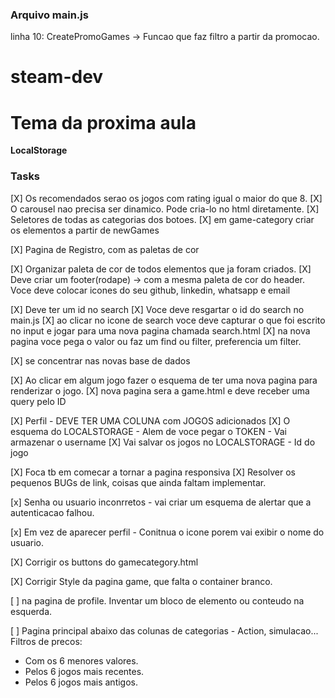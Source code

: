 ### Arquivo main.js

linha 10: CreatePromoGames -> Funcao que faz filtro a partir da promocao.  


# steam-dev

# Tema da proxima aula
**LocalStorage**


### Tasks
[X] Os recomendados serao os jogos com rating igual o maior do que 8.
[X] O carousel nao precisa ser dinamico. Pode cria-lo no html diretamente. 
[X] Seletores de todas as categorias dos botoes. 
[X] em game-category criar os elementos a partir de newGames

[X] Pagina de Registro, com as paletas de cor

[X] Organizar paleta de cor de todos elementos que ja foram criados.
[X] Deve criar um footer(rodape) -> com a mesma paleta de cor do header. 
Voce deve colocar icones do seu github, linkedin, whatsapp e email 

[X] Deve ter um id no search
[X] Voce deve resgartar o id do search no main.js
[X] ao clicar no icone de search voce deve capturar o que foi escrito no input e jogar para uma nova pagina chamada search.html
[X] na nova pagina voce pega o valor ou faz um find ou filter, preferencia um filter. 


[X] se concentrar nas novas base de dados

[X] Ao clicar em algum jogo fazer o esquema de ter uma nova pagina para renderizar o jogo.
[X] nova pagina sera a game.html e deve receber uma query pelo ID

[X] Perfil - DEVE TER UMA COLUNA com JOGOS adicionados
[X] O esquema do LOCALSTORAGE - Alem de voce pegar o TOKEN - Vai armazenar o username
[X] Vai salvar os jogos no LOCALSTORAGE - Id do jogo

[X] Foca tb em comecar a tornar a pagina responsiva
[X] Resolver os pequenos BUGs de link, coisas que ainda faltam implementar. 


[x] Senha ou usuario inconrretos - vai criar um esquema de alertar que a autenticacao falhou. 

[x] Em vez de aparecer perfil - Conitnua o icone porem vai exibir o nome do usuario.

[X] Corrigir os buttons do gamecategory.html

[X] Corrigir Style da pagina game, que falta o container branco.

[ ] na pagina de profile. Inventar um bloco de elemento ou conteudo na esquerda.

[ ] Pagina principal abaixo das colunas de categorias - Action, simulacao...
Filtros de precos:
- Com os 6 menores valores. 
- Pelos 6 jogos mais recentes.
- Pelos 6 jogos mais antigos. 